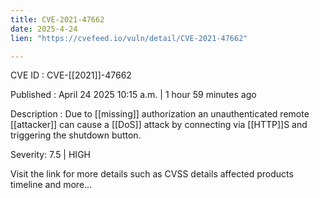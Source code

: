 ```yaml
---
title: CVE-2021-47662
date: 2025-4-24
lien: "https://cvefeed.io/vuln/detail/CVE-2021-47662"

---
```


CVE ID : CVE-[[2021]]-47662

Published :  April 24
2025
10:15 a.m. | 1 hour
59 minutes ago

Description : Due to [[missing]] authorization an unauthenticated remote [[attacker]] can cause a [[DoS]] attack by connecting via [[HTTP]]S and triggering the shutdown button.

Severity: 7.5 | HIGH

Visit the link for more details
such as CVSS details
affected products
timeline
and more...
